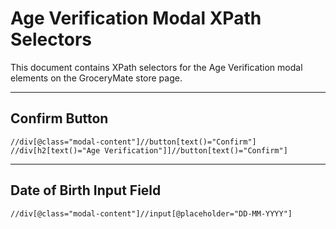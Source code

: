 # Age Verification Modal XPath Selectors

This document contains XPath selectors for the Age Verification modal elements on the GroceryMate store page.

---

## **Confirm Button**
```xpath
//div[@class="modal-content"]//button[text()="Confirm"]
//div[h2[text()="Age Verification"]]//button[text()="Confirm"]
```
---

##  **Date of Birth Input Field**
```xpath
//div[@class="modal-content"]//input[@placeholder="DD-MM-YYYY"]
```
